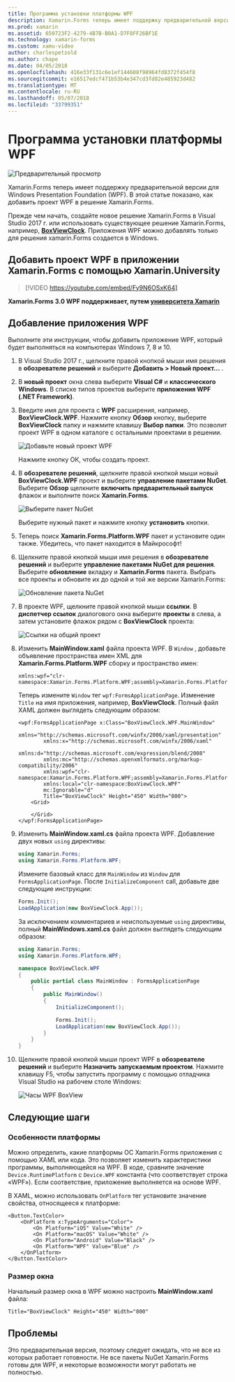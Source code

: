 ```yaml
---
title: Программа установки платформы WPF
description: Xamarin.Forms теперь имеет поддержку предварительной версии платформа WPF
ms.prod: xamarin
ms.assetid: 650723F2-4279-4B7B-B0A1-D7F8FF26BF1E
ms.technology: xamarin-forms
ms.custom: xamu-video
author: charlespetzold
ms.author: chape
ms.date: 04/05/2018
ms.openlocfilehash: 416e33f131c6e1ef144608f98964fd8372f454f8
ms.sourcegitcommit: e16517edcf471b53b4e347cd3fd82e485923d482
ms.translationtype: MT
ms.contentlocale: ru-RU
ms.lasthandoff: 05/07/2018
ms.locfileid: "33799351"
---
```

# <a name="wpf-platform-setup"></a>Программа установки платформы WPF

![Предварительный просмотр](~/media/shared/preview.png)

Xamarin.Forms теперь имеет поддержку предварительной версии для Windows Presentation Foundation (WPF). В этой статье показано, как добавить проект WPF в решение Xamarin.Forms.

Прежде чем начать, создайте новое решение Xamarin.Forms в Visual Studio 2017 г. или использовать существующее решение Xamarin.Forms, например, [ **BoxViewClock**](https://developer.xamarin.com/samples/xamarin-forms/BoxView/BoxViewClock/). Приложения WPF можно добавлять только для решения xamarin.Forms создается в Windows.

## <a name="add-a-wpf-project-to-a-xamarinforms-app-with-xamarinuniversity"></a>Добавить проект WPF в приложении Xamarin.Forms с помощью Xamarin.University

> [!VIDEO https://youtube.com/embed/Fy9N6OSxK64]

**Xamarin.Forms 3.0 WPF поддерживает, путем [университета Xamarin](https://university.xamarin.com/)**

## <a name="adding-a-wpf-app"></a>Добавление приложения WPF

Выполните эти инструкции, чтобы добавить приложение WPF, который будет выполняться на компьютерах Windows 7, 8 и 10.

1. В Visual Studio 2017 г., щелкните правой кнопкой мыши имя решения в **обозревателе решений** и выберите **Добавить > Новый проект...** .

2. В **новый проект** окна слева выберите **Visual C#** и **классического Windows**. В списке типов проектов выберите **приложения WPF (.NET Framework)**. 

3. Введите имя для проекта с **WPF** расширения, например, **BoxViewClock.WPF**. Нажмите кнопку **Обзор** кнопку, выберите **BoxViewClock** папку и нажмите клавишу **Выбор папки**. Это позволит проект WPF в одном каталоге с остальными проектами в решении.

    ![Добавьте новый проект WPF](wpf-images/add-new-project.png "добавьте новый проект WPF")

    Нажмите кнопку ОК, чтобы создать проект.

4. В **обозревателе решений**, щелкните правой кнопкой мыши новый **BoxViewClock.WPF** проект и выберите **управление пакетами NuGet**. Выберите **Обзор** щелкните **включить предварительный выпуск** флажок и выполните поиск **Xamarin.Forms**.

    ![Выберите пакет NuGet](wpf-images/select-nuget-package.png "установите пакет NuGet")

    Выберите нужный пакет и нажмите кнопку **установить** кнопки.

5. Теперь поиск **Xamarin.Forms.Platform.WPF** пакет и установите один также. Убедитесь, что пакет находится в Майкрософт!

6. Щелкните правой кнопкой мыши имя решения в **обозревателе решений** и выберите **управление пакетами NuGet для решения**. Выберите **обновление** вкладку и **Xamarin.Forms** пакета. Выбрать все проекты и обновите их до одной и той же версии Xamarin.Forms:

    ![Обновление пакета NuGet](wpf-images/update-nuget-package.png "обновления пакета NuGet") 

7. В проекте WPF, щелкните правой кнопкой мыши **ссылки**. В **диспетчер ссылок** диалогового окна выберите **проекты** в слева, а затем установите флажок рядом с **BoxViewClock** проекта:

    ![Ссылки на общий проект](wpf-images/reference-shared-project.png "ссылается на общий проект")

8. Изменить **MainWindow.xaml** файла проекта WPF. В `Window` , добавьте объявление пространства имен XML для **Xamarin.Forms.Platform.WPF** сборку и пространство имен:

    ```xaml
    xmlns:wpf="clr-namespace:Xamarin.Forms.Platform.WPF;assembly=Xamarin.Forms.Platform.WPF"
    ```

    Теперь измените `Window` тег `wpf:FormsApplicationPage`. Изменение `Title` на имя приложения, например, **BoxViewClock**. Полный файл XAML должен выглядеть следующим образом:

    ```xaml
    <wpf:FormsApplicationPage x:Class="BoxViewClock.WPF.MainWindow"
            xmlns="http://schemas.microsoft.com/winfx/2006/xaml/presentation"
            xmlns:x="http://schemas.microsoft.com/winfx/2006/xaml"
            xmlns:d="http://schemas.microsoft.com/expression/blend/2008"
            xmlns:mc="http://schemas.openxmlformats.org/markup-compatibility/2006"
            xmlns:wpf="clr-namespace:Xamarin.Forms.Platform.WPF;assembly=Xamarin.Forms.Platform.WPF"
            xmlns:local="clr-namespace:BoxViewClock.WPF"
            mc:Ignorable="d"
            Title="BoxViewClock" Height="450" Width="800">
        <Grid>
        
        </Grid>
    </wpf:FormsApplicationPage>
    ```

9. Изменить **MainWindow.xaml.cs** файла проекта WPF. Добавление двух новых `using` директивы:

    ```csharp
    using Xamarin.Forms;
    using Xamarin.Forms.Platform.WPF;
    ```

    Измените базовый класс для `MainWindow` из `Window` для `FormsApplicationPage`. После `InitializeComponent` call, добавьте две следующие инструкции:

    ```csharp
    Forms.Init();
    LoadApplication(new BoxViewClock.App());
    ```
    
    За исключением комментариев и неиспользуемые `using` директивы, полный **MainWindows.xaml.cs** файл должен выглядеть следующим образом:

    ```csharp
    using Xamarin.Forms;
    using Xamarin.Forms.Platform.WPF;

    namespace BoxViewClock.WPF
    {
        public partial class MainWindow : FormsApplicationPage
        {
            public MainWindow()
            {
                InitializeComponent();

                Forms.Init();
                LoadApplication(new BoxViewClock.App());
            }
        }
    }
    ```

10. Щелкните правой кнопкой мыши проект WPF в **обозревателе решений** и выберите **Назначить запускаемым проектом**. Нажмите клавишу F5, чтобы запустить программу с помощью отладчика Visual Studio на рабочем столе Windows:

    ![Часы WPF BoxView](wpf-images/wpf-boxviewclock.png "BoxView часов WPF" )

## <a name="next-steps"></a>Следующие шаги

### <a name="platform-specifics"></a>Особенности платформы

Можно определить, какие платформы ОС Xamarin.Forms приложения с помощью XAML или кода. Это позволяет изменить характеристики программы, выполняющейся на WPF. В коде, сравните значение `Device.RuntimePlatform` с `Device.WPF` константа (что соответствует строка «WPF»). Если соответствие, приложение выполняется на основе WPF.

В XAML, можно использовать `OnPlatform` тег установите значение свойства, относящееся к платформе:

```xaml
<Button.TextColor>
    <OnPlatform x:TypeArguments="Color">
        <On Platform="iOS" Value="White" />
        <On Platform="macOS" Value="White" />
        <On Platform="Android" Value="Black" />
        <On Platform="WPF" Value="Blue" />
    </OnPlatform>
</Button.TextColor>
```

### <a name="window-size"></a>Размер окна

Начальный размер окна в WPF можно настроить **MainWindow.xaml** файла:

```xaml
Title="BoxViewClock" Height="450" Width="800"
```

## <a name="issues"></a>Проблемы

Это предварительная версия, поэтому следует ожидать, что не все из которых работает готовности. Не все пакеты NuGet Xamarin.Forms готовы для WPF, и некоторые возможности могут работать не полностью.

